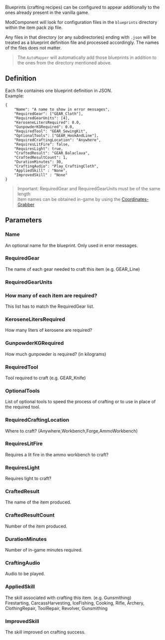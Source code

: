 Blueprints (crafting recipes) can be configured to appear additionally to the ones already present in the vanilla game.

ModComponent will look for configuration files in the `blueprints` directory within the item pack zip file.

Any files in that directory (or any subdirectories) ending with `.json` will be treated as a blueprint definition file and processed accordingly. The names of the files does not matter.

> The `AutoMapper` will automatically add those blueprints in addition to the ones from the directory mentioned above.

## Definition

Each file containes one blueprint definition in JSON.  
Example:  
```
{
    "Name": "A name to show in error messages",
    "RequiredGear": ["GEAR_Cloth"],
    "RequiredGearUnits": [4],
    "KeroseneLitersRequired": 0.0,
    "GunpowderKGRequired": 0.0,
    "RequiredTool": "GEAR_SewingKit",
    "OptionalTools": ["GEAR_HookAndLine"],
    "RequiredCraftingLocation": "Anywhere",
    "RequiresLitFire": false,
    "RequiresLight": true,
    "CraftedResult": "GEAR_Balaclava",
    "CraftedResultCount": 1,
    "DurationMinutes": 30,
    "CraftingAudio": "Play_CraftingCloth",
    "AppliedSkill" : "None",
    "ImprovedSkill" : "None"
}
```

> Important: RequiredGear and RequiredGearUnits must be of the same length  
> Item names can be obtained in-game by using the [Coordinates-Grabber](https://github.com/ds5678/Coordinates-Grabber/releases/latest)

## Parameters

### Name
An optional name for the blueprint. Only used in error messages.


### RequiredGear
The name of each gear needed to craft this item (e.g. GEAR_Line)


### RequiredGearUnits
### How many of each item are required? <br/>
This list has to match the RequiredGear list.


### KeroseneLitersRequired<br/>
How many liters of kerosene are required?


### GunpowderKGRequired
How much gunpowder is required? (in kilograms)


### RequiredTool
Tool required to craft (e.g. GEAR_Knife)


### OptionalTools
List of optional tools to speed the process of crafting or to use in place of the required tool.


### RequiredCraftingLocation
Where to craft? (Anywhere,Workbench,Forge,AmmoWorkbench)

### RequiresLitFire
Requires a lit fire in the ammo workbench to craft?


### RequiresLight
Requires light to craft?


### CraftedResult
The name of the item produced.


### CraftedResultCount
Number of the item produced.



### DurationMinutes
Number of in-game minutes required.


### CraftingAudio
Audio to be played.


### AppliedSkill
The skill associated with crafting this item. (e.g. Gunsmithing)<br>
Firestarting,
CarcassHarvesting,
IceFishing,
Cooking,
Rifle,
Archery,
ClothingRepair,
ToolRepair,
Revolver,
Gunsmithing

### ImprovedSkill
The skill improved on crafting success.


